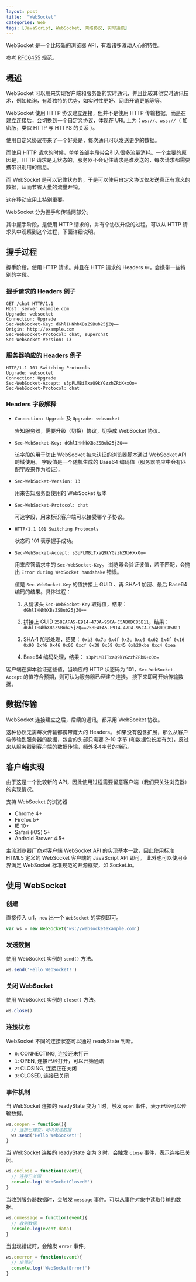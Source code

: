 ```yaml
---
layout: post
title:  "WebSocket"
categories: Web
tags: [JavaScript, WebSocket, 网络协议, 实时通讯]
---
```



WebSocket 是一个比较新的浏览器 API，有着诸多激动人心的特性。

参考 [RFC6455](https://tools.ietf.org/html/rfc6455) 规范。

## 概述

WebSocket 可以用来实现客户端和服务器的实时通讯，并且比较其他实时通讯技术，例如轮询，有着独特的优势，如实时性更好、网络开销更低等等。

WebSocket 使用 HTTP 协议建立连接，但并不是使用 HTTP 传输数据，而是在建立连接后，会切换到一个自定义协议，体现在 URL 上为：`ws://`、`wss://`（ 加密版，类似 HTTP 与 HTTPS 的关系 ）。

使用自定义协议带来了一个好处是，每次通讯可以发送更少的数据。


而使用 HTTP 请求的时候，单单首部字段带会引入很多流量消耗。一个主要的原因是，HTTP 请求是无状态的，服务器不会记住请求是谁发送的，每次请求都需要携带识别用的信息。

而 WebSocket 是可以记住状态的，于是可以使用自定义协议仅发送真正有意义的数据，从而节省大量的流量开销。

这在移动应用上特别重要。

WebSocket 分为握手和传输两部分。

其中握手阶段，是使用 HTTP 请求的，并有个协议升级的过程，可以从 HTTP 请求头中观察到这个过程，下面详细说明。

<!-- more -->

## 握手过程

握手阶段，使用 HTTP 请求。并且在 HTTP 请求的 Headers 中，会携带一些特别的字段。

<!-- more -->

### 握手请求的 Headers 例子

```
GET /chat HTTP/1.1
Host: server.example.com
Upgrade: websocket
Connection: Upgrade
Sec-WebSocket-Key: dGhlIHNhbXBsZSBub25jZQ==
Origin: http://example.com
Sec-WebSocket-Protocol: chat, superchat
Sec-WebSocket-Version: 13

```

### 服务器响应的 Headers 例子

```
HTTP/1.1 101 Switching Protocols
Upgrade: websocket
Connection: Upgrade
Sec-WebSocket-Accept: s3pPLMBiTxaQ9kYGzzhZRbK+xOo=
Sec-WebSocket-Protocol: chat
```

### Headers 字段解释

* `Connection: Upgrade` 及 `Upgrade: websocket`

  告知服务器，需要升级（切换）协议，切换成 WebSocket 协议。

* `Sec-WebSocket-Key: dGhlIHNhbXBsZSBub25jZQ==`

  该字段的用于防止 WebSocket 被未认证的浏览器脚本通过 WebSocket API  跨域使用。
  字段值是一个随机生成的 Base64 编码值（服务器响应中会有匹配字段来作为验证）。


* `Sec-WebSocket-Version: 13`

  用来告知服务器使用的 WebSocket 版本

* `Sec-WebSocket-Protocol: chat`

  可选字段，用来标识客户端可以接受哪个子协议。

* `HTTP/1.1 101 Switching Protocols`

  状态码 101 表示握手成功。

* `Sec-WebSocket-Accept: s3pPLMBiTxaQ9kYGzzhZRbK+xOo=`

  用来应答请求中的 `Sec-WebSocket-Key`。
  浏览器会验证该值，若不匹配，会抛出 `Error during WebSocket handshake` 错误。

  值是 `Sec-WebSocket-Key` 的值拼接上 GUID 、再 SHA-1 加密、最后 Base64 编码的结果。具体过程：

  1. 从请求头 `Sec-WebSocket-Key` 取得值，结果：  `dGhlIHNhbXBsZSBub25jZQ==`

  2. 拼接上 GUID `258EAFA5-E914-47DA-95CA-C5AB0DC85B11`，结果：
  `dGhlIHNhbXBsZSBub25jZQ==258EAFA5-E914-47DA-95CA-C5AB0DC85B11`

  3. SHA-1 加密处理，结果：
  `0xb3 0x7a 0x4f 0x2c 0xc0 0x62 0x4f 0x16 0x90 0xf6 0x46 0x06 0xcf 0x38 0x59 0x45 0xb20xbe 0xc4 0xea`

  4. Base64 编码处理，结果：
  `s3pPLMBiTxaQ9kYGzzhZRbK+xOo=`

客户端在脚本验证这些值，当响应的 HTTP 状态码为 101，`Sec-WebSocket-Accept` 的值符合预期，则可认为服务器已经建立连接。
接下来即可开始传输数据。


## 数据传输

WebSocket 连接建立之后，后续的通讯，都采用 WebSocket 协议。

这种协议无需每次传输都携带庞大的 Headers。
如果没有包含扩展，那么从客户端传输到服务器的数据，包含的头部只需要 2-10 字节 (和数据包长度有关)，反过来从服务器到客户端的数据传输，额外多4字节的掩码。


## 客户端实现

由于这是一个比较新的 API，因此使用过程需要留意客户端（我们只关注浏览器）的实现情况。

支持 WebSocket 的浏览器

* Chrome 4+
* Firefox 5+
* IE 10+
* Safari (iOS) 5+
* Android Brower 4.5+

主流浏览器厂商对客户端 WebSocket API 的实现基本一致，因此使用标准 HTML5 定义的 WebSocket 客户端的 JavaScript API 即可。
此外也可以使用业界满足 WebSocket 标准规范的开源框架，如 Socket.io。


## 使用 WebSocket

### 创建

直接传入 url，`new` 出一个 `WebSocket` 的实例即可。

```js
var ws = new WebSocket('ws://websocketexample.com')
```

### 发送数据

使用 WebSocket 实例的 `send()` 方法。

```js
ws.send('Hello WebSocket!')
```

### 关闭 WebSocket

使用 WebSocket 实例的 `close()` 方法。

```js
ws.close()
```

### 连接状态

WebSocket 不同的连接状态可以通过 readyState 判断。

* `0`: CONNECTING, 连接还未打开
* `1`: OPEN, 连接已经打开，可以开始通讯
* `2`: CLOSING, 连接正在关闭
* `3`: CLOSED, 连接已关闭


### 事件机制

当 WebSocket 连接的 readyState 变为 1 时，触发 `open` 事件，表示已经可以传输数据。

```js
ws.onopen = function(){
  // 连接已建立，可以发送数据
  ws.send('Hello WebSocket!')
}
```

当 WebSocket 连接的 readyState 变为 3 时，会触发 `close` 事件，表示连接已关闭。

```js
ws.onclose = function(event){
  // 连接已关闭
  console.log('WebSocketClosed!')
} 
```

当收到服务器数据时，会触发 `message` 事件。可以从事件对象中读取传输的数据。

```js
ws.onmessage = function(event){
  // 收到数据
  console.log(event.data)
}
```

当出现错误时，会触发 `error` 事件。

```js
ws.onerror = function(event){
  // 出错时
  console.log('WebSocketError!')
}
```



